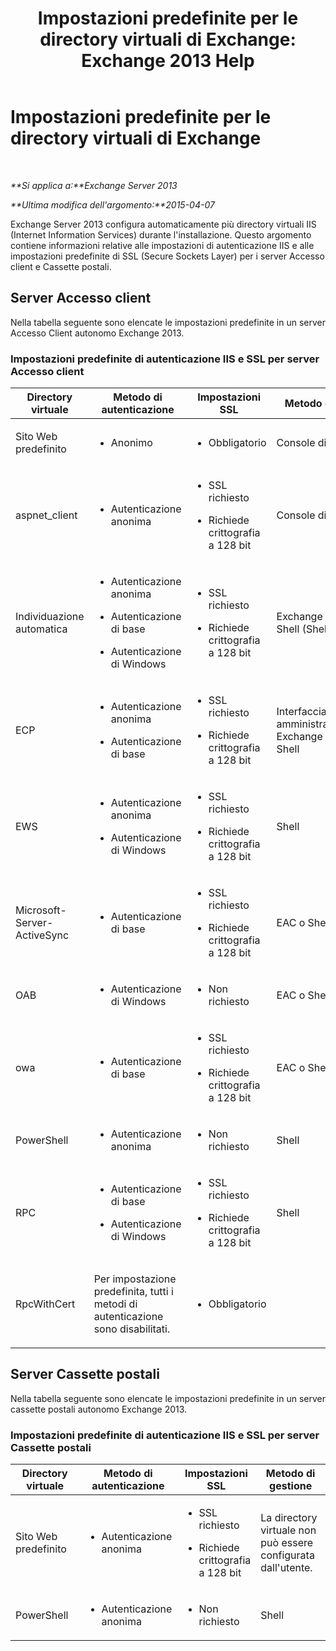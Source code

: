 ﻿---
title: 'Impostazioni predefinite per le directory virtuali di Exchange: Exchange 2013 Help'
TOCTitle: Impostazioni predefinite per le directory virtuali di Exchange
ms:assetid: d2d89ce6-4721-4737-a325-fba5ad9422e0
ms:mtpsurl: https://technet.microsoft.com/it-it/library/Gg247612(v=EXCHG.150)
ms:contentKeyID: 52063099
ms.date: 05/22/2018
mtps_version: v=EXCHG.150
ms.translationtype: MT
---

# Impostazioni predefinite per le directory virtuali di Exchange

 

_**Si applica a:**Exchange Server 2013_

_**Ultima modifica dell'argomento:**2015-04-07_

Exchange Server 2013 configura automaticamente più directory virtuali IIS (Internet Information Services) durante l'installazione. Questo argomento contiene informazioni relative alle impostazioni di autenticazione IIS e alle impostazioni predefinite di SSL (Secure Sockets Layer) per i server Accesso client e Cassette postali.

## Server Accesso client

Nella tabella seguente sono elencate le impostazioni predefinite in un server Accesso Client autonomo Exchange 2013.

### Impostazioni predefinite di autenticazione IIS e SSL per server Accesso client

<table>
<colgroup>
<col style="width: 25%" />
<col style="width: 25%" />
<col style="width: 25%" />
<col style="width: 25%" />
</colgroup>
<thead>
<tr class="header">
<th>Directory virtuale</th>
<th>Metodo di autenticazione</th>
<th>Impostazioni SSL</th>
<th>Metodo di gestione</th>
</tr>
</thead>
<tbody>
<tr class="odd">
<td><p>Sito Web predefinito</p></td>
<td><ul>
<li><p>Anonimo</p></li>
</ul></td>
<td><ul>
<li><p>Obbligatorio</p></li>
</ul></td>
<td><p>Console di gestione IIS</p></td>
</tr>
<tr class="even">
<td><p>aspnet_client</p></td>
<td><ul>
<li><p>Autenticazione anonima</p></li>
</ul></td>
<td><ul>
<li><p>SSL richiesto</p></li>
<li><p>Richiede crittografia a 128 bit</p></li>
</ul></td>
<td><p>Console di gestione IIS</p></td>
</tr>
<tr class="odd">
<td><p>Individuazione automatica</p></td>
<td><ul>
<li><p>Autenticazione anonima</p></li>
<li><p>Autenticazione di base</p></li>
<li><p>Autenticazione di Windows</p></li>
</ul></td>
<td><ul>
<li><p>SSL richiesto</p></li>
<li><p>Richiede crittografia a 128 bit</p></li>
</ul></td>
<td><p>Exchange Management Shell (Shell)</p></td>
</tr>
<tr class="even">
<td><p>ECP</p></td>
<td><ul>
<li><p>Autenticazione anonima</p></li>
<li><p>Autenticazione di base</p></li>
</ul></td>
<td><ul>
<li><p>SSL richiesto</p></li>
<li><p>Richiede crittografia a 128 bit</p></li>
</ul></td>
<td><p>Interfaccia di amministrazione di Exchange (EAC) o Shell</p></td>
</tr>
<tr class="odd">
<td><p>EWS</p></td>
<td><ul>
<li><p>Autenticazione anonima</p></li>
<li><p>Autenticazione di Windows</p></li>
</ul></td>
<td><ul>
<li><p>SSL richiesto</p></li>
<li><p>Richiede crittografia a 128 bit</p></li>
</ul></td>
<td><p>Shell</p></td>
</tr>
<tr class="even">
<td><p>Microsoft-Server-ActiveSync</p></td>
<td><ul>
<li><p>Autenticazione di base</p></li>
</ul></td>
<td><ul>
<li><p>SSL richiesto</p></li>
<li><p>Richiede crittografia a 128 bit</p></li>
</ul></td>
<td><p>EAC o Shell</p></td>
</tr>
<tr class="odd">
<td><p>OAB</p></td>
<td><ul>
<li><p>Autenticazione di Windows</p></li>
</ul></td>
<td><ul>
<li><p>Non richiesto</p></li>
</ul></td>
<td><p>EAC o Shell</p></td>
</tr>
<tr class="even">
<td><p>owa</p></td>
<td><ul>
<li><p>Autenticazione di base</p></li>
</ul></td>
<td><ul>
<li><p>SSL richiesto</p></li>
<li><p>Richiede crittografia a 128 bit</p></li>
</ul></td>
<td><p>EAC o Shell</p></td>
</tr>
<tr class="odd">
<td><p>PowerShell</p></td>
<td><ul>
<li><p>Autenticazione anonima</p></li>
</ul></td>
<td><ul>
<li><p>Non richiesto</p></li>
</ul></td>
<td><p>Shell</p></td>
</tr>
<tr class="even">
<td><p>RPC</p></td>
<td><ul>
<li><p>Autenticazione di base</p></li>
<li><p>Autenticazione di Windows</p></li>
</ul></td>
<td><ul>
<li><p>SSL richiesto</p></li>
<li><p>Richiede crittografia a 128 bit</p></li>
</ul></td>
<td><p>Shell</p></td>
</tr>
<tr class="odd">
<td><p>RpcWithCert</p></td>
<td><p>Per impostazione predefinita, tutti i metodi di autenticazione sono disabilitati.</p></td>
<td><ul>
<li><p>Obbligatorio</p></li>
</ul></td>
<td><p></p></td>
</tr>
</tbody>
</table>


## Server Cassette postali

Nella tabella seguente sono elencate le impostazioni predefinite in un server cassette postali autonomo Exchange 2013.

### Impostazioni predefinite di autenticazione IIS e SSL per server Cassette postali

<table>
<colgroup>
<col style="width: 25%" />
<col style="width: 25%" />
<col style="width: 25%" />
<col style="width: 25%" />
</colgroup>
<thead>
<tr class="header">
<th>Directory virtuale</th>
<th>Metodo di autenticazione</th>
<th>Impostazioni SSL</th>
<th>Metodo di gestione</th>
</tr>
</thead>
<tbody>
<tr class="odd">
<td><p>Sito Web predefinito</p></td>
<td><ul>
<li><p>Autenticazione anonima</p></li>
</ul></td>
<td><ul>
<li><p>SSL richiesto</p></li>
<li><p>Richiede crittografia a 128 bit</p></li>
</ul></td>
<td><p>La directory virtuale non può essere configurata dall'utente.</p></td>
</tr>
<tr class="even">
<td><p>PowerShell</p></td>
<td><ul>
<li><p>Autenticazione anonima</p></li>
</ul></td>
<td><ul>
<li><p>Non richiesto</p></li>
</ul></td>
<td><p>Shell</p></td>
</tr>
</tbody>
</table>

